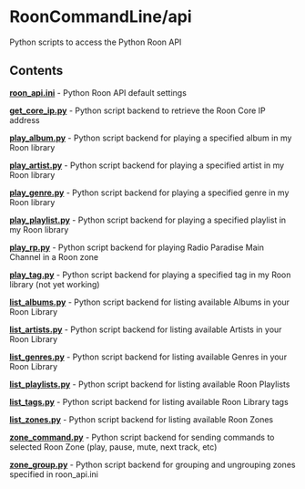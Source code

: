 # RoonCommandLine/api

Python scripts to access the Python Roon API

## Contents

[**roon_api.ini**](roon_api.ini) - Python Roon API default settings

[**get_core_ip.py**](get_core_ip.py) - Python script backend to retrieve the Roon Core IP address

[**play_album.py**](play_album.py) - Python script backend for playing a specified album in my Roon library

[**play_artist.py**](play_artist.py) - Python script backend for playing a specified artist in my Roon library

[**play_genre.py**](play_genre.py) - Python script backend for playing a specified genre in my Roon library

[**play_playlist.py**](play_playlist.py) - Python script backend for playing a specified playlist in my Roon library

[**play_rp.py**](play_rp.py) - Python script backend for playing Radio Paradise Main Channel in a Roon zone

[**play_tag.py**](play_tag.py) - Python script backend for playing a specified tag in my Roon library (not yet working)

[**list_albums.py**](list_albums.py) - Python script backend for listing available Albums in your Roon Library

[**list_artists.py**](list_artists.py) - Python script backend for listing available Artists in your Roon Library

[**list_genres.py**](list_genres.py) - Python script backend for listing available Genres in your Roon Library

[**list_playlists.py**](list_playlists.py) - Python script backend for listing available Roon Playlists

[**list_tags.py**](list_tags.py) - Python script backend for listing available Roon Library tags

[**list_zones.py**](list_zones.py) - Python script backend for listing available Roon Zones

[**zone_command.py**](zone_command.py) - Python script backend for sending commands to selected Roon Zone (play, pause, mute, next track, etc)

[**zone_group.py**](zone_group.py) - Python script backend for grouping and ungrouping zones specified in roon_api.ini
